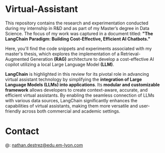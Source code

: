 # Virtual-Assistant
This repository contains the research and experimentation conducted during my internship in R&D and as part of my Master’s degree in Data Science. The focus of my work was captured in a document titled: **"The LangChain Paradigm: Building Cost-Effective, Efficient AI Chatbots."**

Here, you'll find the code snippets and experiments associated with my master's thesis, which explores the implementation of a Retrieval-Augmented Generation **(RAG)** architecture to develop a cost-effective AI copilot utilizing a local Large Language Model **(LLM)**.

**LangChain** is highlighted in this review for its pivotal role in advancing virtual assistant technology by simplifying the **integration of Large Language Models (LLMs) into applications**. Its **modular and customizable framework** allows developers to create context-aware, accurate, and efficient virtual assistants. By enabling the seamless connection of LLMs with various data sources, LangChain significantly enhances the capabilities of virtual assistants, making them more versatile and user-friendly across both commercial and academic settings.


# Contact

@: nathan.destrez@edu.em-lyon.com
